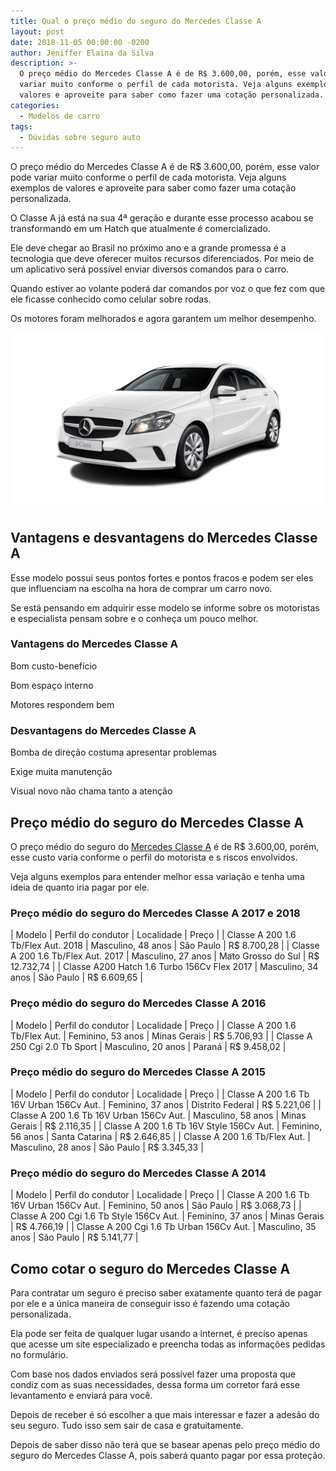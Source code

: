 ```yaml
---
title: Qual o preço médio do seguro do Mercedes Classe A
layout: post
date: 2018-11-05 00:00:00 -0200
author: Jeniffer Elaina da Silva
description: >-
  O preço médio do Mercedes Classe A é de R$ 3.600,00, porém, esse valor pode
  variar muito conforme o perfil de cada motorista. Veja alguns exemplos de
  valores e aproveite para saber como fazer uma cotação personalizada.
categories:
  - Modelos de carro
tags:
  - Dúvidas sobre seguro auto
---
```


O pre&ccedil;o m&eacute;dio do Mercedes Classe A &eacute; de R$ 3.600,00, por&eacute;m, esse valor pode variar muito conforme o perfil de cada motorista. Veja alguns exemplos de valores e aproveite para saber como fazer uma cota&ccedil;&atilde;o personalizada.

O Classe A j&aacute; est&aacute; na sua 4&ordf; gera&ccedil;&atilde;o e durante esse processo acabou se transformando em um Hatch que atualmente &eacute; comercializado.

Ele deve chegar ao Brasil no pr&oacute;ximo ano e a grande promessa &eacute; a tecnologia que deve oferecer muitos recursos diferenciados. Por meio de um aplicativo ser&aacute; poss&iacute;vel enviar diversos comandos para o carro.

Quando estiver ao volante poder&aacute; dar comandos por voz o que fez com que ele ficasse conhecido como celular sobre rodas.

Os motores foram melhorados e agora garantem um melhor desempenho.

![Qual o preço médio do seguro do Mercedes Classe A](/uploads/qual-o-preco-medio-do-seguro-do-mercedes-classe-a.jpg "Qual o preço médio do seguro do Mercedes Classe A")

## Vantagens e desvantagens do Mercedes Classe A

Esse modelo possui seus pontos fortes e pontos fracos e podem ser eles que influenciam na escolha na hora de comprar um carro novo.

Se est&aacute; pensando em adquirir esse modelo se informe sobre os motoristas e especialista pensam sobre e o conhe&ccedil;a um pouco melhor.

### Vantagens do Mercedes Classe A

Bom custo-benef&iacute;cio

Bom espa&ccedil;o interno

Motores respondem bem

### Desvantagens do Mercedes Classe A

Bomba de dire&ccedil;&atilde;o costuma apresentar problemas

Exige muita manuten&ccedil;&atilde;o

Visual novo n&atilde;o chama tanto a aten&ccedil;&atilde;o

## Pre&ccedil;o m&eacute;dio do seguro do Mercedes Classe A

O pre&ccedil;o m&eacute;dio do seguro do [Mercedes Classe A](https://www.segurodeautomovel.org/mercedes-a200) &eacute; de R$ 3.600,00, por&eacute;m, esse custo varia conforme o perfil do motorista e s riscos envolvidos.

Veja alguns exemplos para entender melhor essa varia&ccedil;&atilde;o e tenha uma ideia de quanto iria pagar por ele.

### Pre&ccedil;o m&eacute;dio do seguro do Mercedes Classe A 2017 e 2018

| Modelo | Perfil do condutor | Localidade | Pre&ccedil;o |
| Classe A 200 1.6 Tb/Flex Aut. 2018 | Masculino, 48 anos | S&atilde;o Paulo | R$ 8.700,28 |
| Classe A 200 1.6 Tb/Flex Aut. 2017 | Masculino, 27 anos | Mato Grosso do Sul | R$ 12.732,74 |
| Classe A200 Hatch 1.6 Turbo 156Cv Flex 2017 | Masculino, 34 anos | S&atilde;o Paulo | R$ 6.609,65 |

### Pre&ccedil;o m&eacute;dio do seguro do Mercedes Classe A 2016

| Modelo | Perfil do condutor | Localidade | Pre&ccedil;o |
| Classe A 200 1.6 Tb/Flex Aut. | Feminino, 53 anos | Minas Gerais | R$ 5.706,93 |
| Classe A 250 Cgi 2.0 Tb Sport | Masculino, 20 anos | Paran&aacute; | R$ 9.458,02 |

### Pre&ccedil;o m&eacute;dio do seguro do Mercedes Classe A 2015

| Modelo | Perfil do condutor | Localidade | Pre&ccedil;o |
| Classe A 200 1.6 Tb 16V Urban 156Cv Aut. | Feminino, 37 anos | Distrito Federal | R$ 5.221,06 |
| Classe A 200 1.6 Tb 16V Urban 156Cv Aut. | Masculino, 58 anos | Minas Gerais | R$ 2.116,35 |
| Classe A 200 1.6 Tb 16V Style 156Cv Aut. | Feminino, 56 anos | Santa Catarina | R$ 2.646,85 |
| Classe A 200 1.6 Tb/Flex Aut. | Masculino, 28 anos | S&atilde;o Paulo | R$ 3.345,33 |

### Pre&ccedil;o m&eacute;dio do seguro do Mercedes Classe A 2014

| Modelo | Perfil do condutor | Localidade | Pre&ccedil;o |
| Classe A 200 1.6 Tb 16V Urban 156Cv Aut. | Feminino, 50 anos | S&atilde;o Paulo | R$ 3.068,73 |
| Classe A 200 Cgi 1.6 Tb Style 156Cv Aut. | Feminino, 37 anos | Minas Gerais | R$ 4.766,19 |
| Classe A 200 Cgi 1.6 Tb Urban 156Cv Aut. | Masculino, 35 anos | S&atilde;o Paulo | R$ 5.141,77 |

## Como cotar o seguro do Mercedes Classe A

Para contratar um seguro &eacute; preciso saber exatamente quanto ter&aacute; de pagar por ele e a &uacute;nica maneira de conseguir isso &eacute; fazendo uma cota&ccedil;&atilde;o personalizada.

Ela pode ser feita de qualquer lugar usando a internet, &eacute; preciso apenas que acesse um site especializado e preencha todas as informa&ccedil;&otilde;es pedidas no formul&aacute;rio.

Com base nos dados enviados ser&aacute; poss&iacute;vel fazer uma proposta que condiz com as suas necessidades, dessa forma um corretor far&aacute; esse levantamento e enviar&aacute; para voc&ecirc;.

Depois de receber &eacute; s&oacute; escolher a que mais interessar e fazer a ades&atilde;o do seu seguro. Tudo isso sem sair de casa e gratuitamente.

Depois de saber disso n&atilde;o ter&aacute; que se basear apenas pelo pre&ccedil;o m&eacute;dio do seguro do Mercedes Classe A, pois saber&aacute; quanto pagar por essa prote&ccedil;&atilde;o.